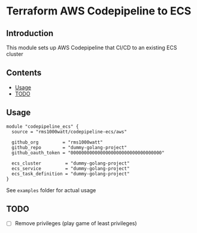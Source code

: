 # Terraform AWS Codepipeline to ECS

## Introduction

This module sets up AWS Codepipeline that CI/CD to an existing ECS cluster

## Contents

- [Usage](#usage)
- [TODO](#todo)

## Usage

```hcl
module "codepipeline_ecs" {
  source = "rms1000watt/codepipeline-ecs/aws"

  github_org         = "rms1000watt"
  github_repo        = "dummy-golang-project"
  github_oauth_token = "0000000000000000000000000000000000"

  ecs_cluster         = "dummy-golang-project"
  ecs_service         = "dummy-golang-project"
  ecs_task_definition = "dummy-golang-project"
}
```

See `examples` folder for actual usage

## TODO

- [ ] Remove privileges (play game of least privileges)
